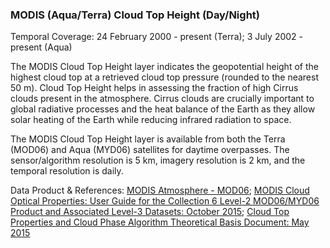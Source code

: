 ### MODIS (Aqua/Terra) Cloud Top Height (Day/Night)
Temporal Coverage: 24 February 2000 - present (Terra); 3 July 2002 - present (Aqua)

The MODIS Cloud Top Height layer indicates the geopotential height of the highest cloud top at a retrieved cloud top pressure (rounded to the nearest 50 m). Cloud Top Height helps in assessing the fraction of high Cirrus clouds present in the atmosphere. Cirrus clouds are crucially important to global radiative processes and the heat balance of the Earth as they allow solar heating of the Earth while reducing infrared radiation to space.

The MODIS Cloud Top Height layer is available from both the Terra (MOD06) and Aqua (MYD06) satellites for daytime overpasses. The sensor/algorithm resolution is 5 km, imagery resolution is 2 km, and the temporal resolution is daily.

Data Product & References: [MODIS Atmosphere - MOD06](http://modis-atmos.gsfc.nasa.gov/MOD06_L2/format.html); [MODIS Cloud Optical Properties: User Guide for the Collection 6 Level-2 MOD06/MYD06 Product and Associated Level-3 Datasets: October 2015](http://modis-atmos.gsfc.nasa.gov/_docs/C6MOD06OPUserGuide.pdf); [Cloud Top Properties and Cloud Phase Algorithm Theoretical Basis Document: May 2015](http://modis-atmos.gsfc.nasa.gov/_docs/MOD06-ATBD_2015_05_01.pdf)
